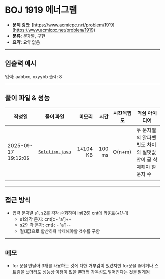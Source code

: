 # BOJ 1919 에너그램

- **문제 링크:** [https://www.acmicpc.net/problem/1919](https://www.acmicpc.net/problem/1919)
- **분류:** 문자열, 구현
- **요약:** 요약 없음

---

## 입출력 예시

입력: aabbcc, xxyybb
출력: 8

---

## 풀이 파일 & 성능

| 작성일              | 풀이 파일                          |   메모리 |   시간 | 시간복잡도 | 핵심 아이디어                                                     |
| ------------------- | ---------------------------------- | -------: | -----: | ---------- | ----------------------------------------------------------------- |
| 2025-09-17 19:12:06 | [`Solution.java`](./Solution.java) | 14104 KB | 100 ms | O(n+m)     | 두 문자열의 알파벳 빈도 차이의 절댓값 합이 곧 삭제해야 할 문자 수 |
|                     |

---

## 접근 방식

- 입력 문자열 s1, s2를 각각 순회하며 int[26] cnt에 카운트(+1/-1)
  - s1의 각 문자: cnt[c - 'a']++
  - s2의 각 문자: cnt[c - 'a']--
  - 절대값으로 합산하여 삭제해야할 갯수를 구함

---

## 메모
- for 문을 연달아 3개를 사용하는 것에 대한 거부감이 있었지만 for문을 줄이거나 스트림을 쓰더라도 성능상 이점이 없을 뿐더러 가독성도 떨어진다는 것을 알게됨